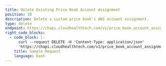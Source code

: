 ```yaml
---
title: Delete Existing Price Book Account Assignment
position: 18
description: Delete a custom price book's AWS account assignment.
type: delete
endpoint: https://chapi.cloudhealthtech.com/v1/price_book_account_assignments/:id
right_code_blocks:
  - code_block: |-
      curl --request DELETE -H 'Content-Type: application/json'
      'https://chapi.cloudhealthtech.com/v1/price_book_account_assignments/<id>?api_key=<your_api_key>'
    title: Sample Request
    language: bash
---
```

